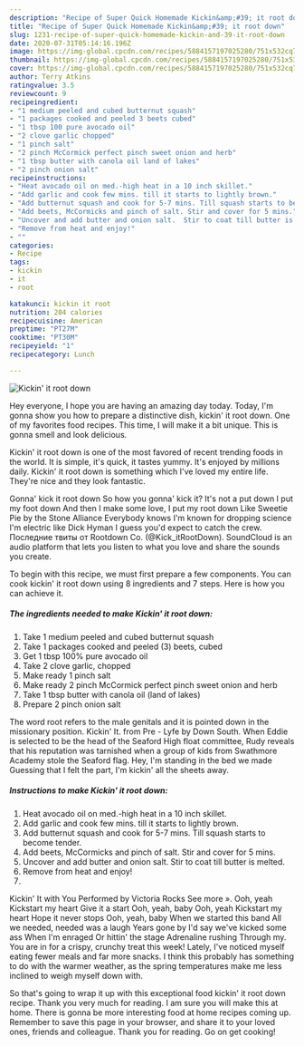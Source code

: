 ```yaml
---
description: "Recipe of Super Quick Homemade Kickin&amp;#39; it root down"
title: "Recipe of Super Quick Homemade Kickin&amp;#39; it root down"
slug: 1231-recipe-of-super-quick-homemade-kickin-and-39-it-root-down
date: 2020-07-31T05:14:16.196Z
image: https://img-global.cpcdn.com/recipes/5884157197025280/751x532cq70/kickin-it-root-down-recipe-main-photo.jpg
thumbnail: https://img-global.cpcdn.com/recipes/5884157197025280/751x532cq70/kickin-it-root-down-recipe-main-photo.jpg
cover: https://img-global.cpcdn.com/recipes/5884157197025280/751x532cq70/kickin-it-root-down-recipe-main-photo.jpg
author: Terry Atkins
ratingvalue: 3.5
reviewcount: 9
recipeingredient:
- "1 medium peeled and cubed butternut squash"
- "1 packages cooked and peeled 3 beets cubed"
- "1 tbsp 100 pure avocado oil"
- "2 clove garlic chopped"
- "1 pinch salt"
- "2 pinch McCormick perfect pinch sweet onion and herb"
- "1 tbsp butter with canola oil land of lakes"
- "2 pinch onion salt"
recipeinstructions:
- "Heat avocado oil on med.-high heat in a 10 inch skillet."
- "Add garlic and cook few mins. till it starts to lightly brown."
- "Add butternut squash and cook for 5-7 mins. Till squash starts to become tender."
- "Add beets, McCormicks and pinch of salt. Stir and cover for 5 mins."
- "Uncover and add butter and onion salt.  Stir to coat till butter is melted."
- "Remove from heat and enjoy!"
- ""
categories:
- Recipe
tags:
- kickin
- it
- root

katakunci: kickin it root 
nutrition: 204 calories
recipecuisine: American
preptime: "PT27M"
cooktime: "PT30M"
recipeyield: "1"
recipecategory: Lunch

---
```



![Kickin&#39; it root down](https://img-global.cpcdn.com/recipes/5884157197025280/751x532cq70/kickin-it-root-down-recipe-main-photo.jpg)

Hey everyone, I hope you are having an amazing day today. Today, I'm gonna show you how to prepare a distinctive dish, kickin&#39; it root down. One of my favorites food recipes. This time, I will make it a bit unique. This is gonna smell and look delicious.

Kickin&#39; it root down is one of the most favored of recent trending foods in the world. It is simple, it's quick, it tastes yummy. It's enjoyed by millions daily. Kickin&#39; it root down is something which I've loved my entire life. They're nice and they look fantastic.

Gonna&#39; kick it root down So how you gonna&#39; kick it? It&#39;s not a put down I put my foot down And then I make some love, I put my root down Like Sweetie Pie by the Stone Alliance Everybody knows I&#39;m known for dropping science I&#39;m electric like Dick Hyman I guess you&#39;d expect to catch the crew. Последние твиты от Rootdown Co. (@Kick_itRootDown). SoundCloud is an audio platform that lets you listen to what you love and share the sounds you create.


To begin with this recipe, we must first prepare a few components. You can cook kickin&#39; it root down using 8 ingredients and 7 steps. Here is how you can achieve it.

<!--inarticleads1-->

##### The ingredients needed to make Kickin&#39; it root down:

1. Take 1 medium peeled and cubed butternut squash
1. Take 1 packages cooked and peeled (3) beets, cubed
1. Get 1 tbsp 100% pure avocado oil
1. Take 2 clove garlic, chopped
1. Make ready 1 pinch salt
1. Make ready 2 pinch McCormick perfect pinch sweet onion and herb
1. Take 1 tbsp butter with canola oil (land of lakes)
1. Prepare 2 pinch onion salt


The word root refers to the male genitals and it is pointed down in the missionary position. Kickin&#39; It. from Pre - Lyfe by Down South. When Eddie is selected to be the head of the Seaford High float committee, Rudy reveals that his reputation was tarnished when a group of kids from Swathmore Academy stole the Seaford flag. Hey, I&#39;m standing in the bed we made Guessing that I felt the part, I&#39;m kickin&#39; all the sheets away. 

<!--inarticleads2-->

##### Instructions to make Kickin&#39; it root down:

1. Heat avocado oil on med.-high heat in a 10 inch skillet.
1. Add garlic and cook few mins. till it starts to lightly brown.
1. Add butternut squash and cook for 5-7 mins. Till squash starts to become tender.
1. Add beets, McCormicks and pinch of salt. Stir and cover for 5 mins.
1. Uncover and add butter and onion salt.  Stir to coat till butter is melted.
1. Remove from heat and enjoy!
1. 


Kickin&#39; It with You Performed by Victoria Rocks See more ». Ooh, yeah Kickstart my heart Give it a start Ooh, yeah, baby Ooh, yeah Kickstart my heart Hope it never stops Ooh, yeah, baby When we started this band All we needed, needed was a laugh Years gone by I&#39;d say we&#39;ve kicked some ass When I&#39;m enraged Or hittin&#39; the stage Adrenaline rushing Through my. You are in for a crispy, crunchy treat this week! Lately, I&#39;ve noticed myself eating fewer meals and far more snacks. I think this probably has something to do with the warmer weather, as the spring temperatures make me less inclined to weigh myself down with. 

So that's going to wrap it up with this exceptional food kickin&#39; it root down recipe. Thank you very much for reading. I am sure you will make this at home. There is gonna be more interesting food at home recipes coming up. Remember to save this page in your browser, and share it to your loved ones, friends and colleague. Thank you for reading. Go on get cooking!
